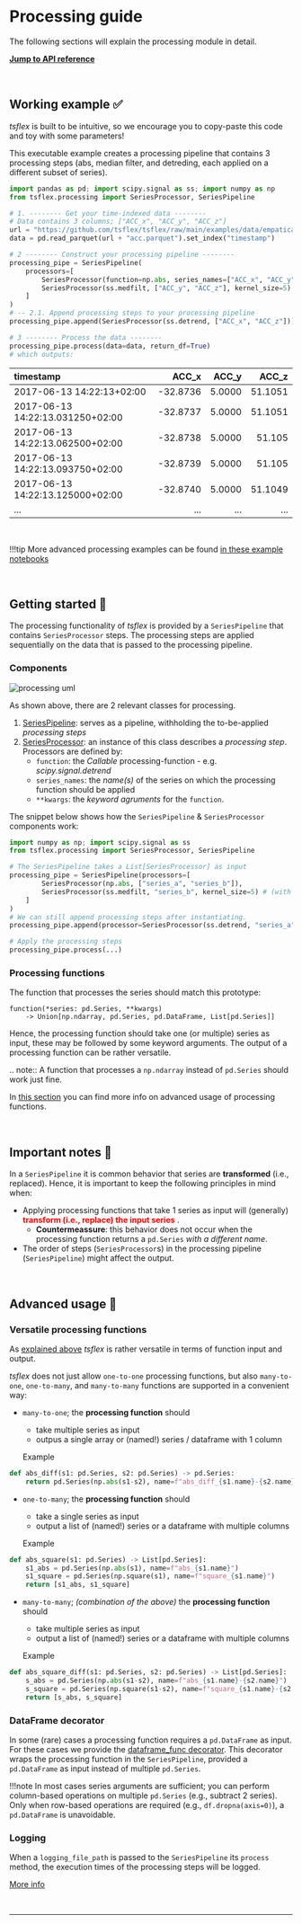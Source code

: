 # Processing guide

The following sections will explain the processing module in detail.

[**Jump to API reference**](#header-submodules)

<br>

## Working example ✅

_tsflex_ is built to be intuitive, so we encourage you to copy-paste this code and toy with some parameters! <br>

This executable example creates a processing pipeline that contains 3 processing steps (abs, median filter, and detreding, each applied on a different subset of series). <br>

```python
import pandas as pd; import scipy.signal as ss; import numpy as np
from tsflex.processing import SeriesProcessor, SeriesPipeline

# 1. -------- Get your time-indexed data --------
# Data contains 3 columns; ["ACC_x", "ACC_y", "ACC_z"]
url = "https://github.com/tsflex/tsflex/raw/main/examples/data/empatica/"
data = pd.read_parquet(url + "acc.parquet").set_index("timestamp")

# 2 -------- Construct your processing pipeline --------
processing_pipe = SeriesPipeline(
    processors=[
        SeriesProcessor(function=np.abs, series_names=["ACC_x", "ACC_y"]),
        SeriesProcessor(ss.medfilt, ["ACC_y", "ACC_z"], kernel_size=5) 
    ]
)
# -- 2.1. Append processing steps to your processing pipeline
processing_pipe.append(SeriesProcessor(ss.detrend, ["ACC_x", "ACC_z"]))

# 3 -------- Process the data --------
processing_pipe.process(data=data, return_df=True)
# which outputs:
```
| timestamp                        |    ACC_x |   ACC_y |   ACC_z |
|:---------------------------------|---------:|--------:|--------:|
| 2017-06-13 14:22:13+02:00        | -32.8736 |  5.0000 | 51.1051 |
| 2017-06-13 14:22:13.031250+02:00 | -32.8737 |  5.0000 | 51.1051 |
| 2017-06-13 14:22:13.062500+02:00 | -32.8738 |  5.0000 | 51.105  |
| 2017-06-13 14:22:13.093750+02:00 | -32.8739 |  5.0000 | 51.105  |
| 2017-06-13 14:22:13.125000+02:00 | -32.8740 |  5.0000 | 51.1049 |
| ...                              | ...      | ...     | ...     |
<br>

!!!tip 
    More advanced processing examples can be found [in these example notebooks](https://github.com/tsflex/tsflex/tree/main/examples)

<br>

## Getting started 🚀

The processing functionality of _tsflex_ is provided by a `SeriesPipeline` that contains `SeriesProcessor` steps. The processing steps are applied sequentially on the data that is passed to the processing pipeline.

### Components
![processing uml](https://raw.githubusercontent.com/tsflex/tsflex/main/docs/_static/series_uml.png)

As shown above, there are 2 relevant classes for processing.

1. [SeriesPipeline](/tsflex/processing/#tsflex.processing.SeriesPipeline): serves as a pipeline, withholding the to-be-applied _processing steps_
2. [SeriesProcessor](/tsflex/processing/#tsflex.processing.SeriesProcessor): an instance of this class describes a _processing step_. <br>Processors are defined by:
      * `function`: the _Callable_ processing-function - e.g. _scipy.signal.detrend_
      * `series_names`: the _name(s)_ of the series on which the processing function should be applied
      * `**kwargs`: the _keyword agruments_ for the `function`.

The snippet below shows how the `SeriesPipeline` & `SeriesProcessor` components work:

```python
import numpy as np; import scipy.signal as ss
from tsflex.processing import SeriesProcessor, SeriesPipeline

# The SeriesPipeline takes a List[SeriesProcessor] as input
processing_pipe = SeriesPipeline(processors=[
        SeriesProcessor(np.abs, ["series_a", "series_b"]),
        SeriesProcessor(ss.medfilt, "series_b", kernel_size=5) # (with kwargs)
    ]
)
# We can still append processing steps after instantiating.
processing_pipe.append(processor=SeriesProcessor(ss.detrend, "series_a"))

# Apply the processing steps
processing_pipe.process(...)
```

### Processing functions

The function that processes the series should match this prototype:

    function(*series: pd.Series, **kwargs)
        -> Union[np.ndarray, pd.Series, pd.DataFrame, List[pd.Series]]

Hence, the processing function should take one (or multiple) series as input, these may be followed by some keyword arguments. The output of a processing function can be rather versatile.

.. note::
    A function that processes a ``np.ndarray`` instead of ``pd.Series``
    should work just fine.


In [this section](#advanced-usage) you can find more info on advanced usage of processing functions.

<br>

## Important notes 📢

<!-- As processing steps (`SeriesProcessor`s) are applied sequentially in the processing pipeline (`SeriesPipeline`), the order of these steps (might) affect the output. -->

In a `SeriesPipeline` it is common behavior that series are **transformed** (i.e., replaced).
Hence, it is important to keep the following principles in mind when:

- Applying processing functions that take 1 series as input will (generally) <b style="color:red">transform (i.e., replace) the input series</b> .
    - **Countermeassure**: this behavior does not occur when the processing function returns a `pd.Series` _with a different name_.
- The order of steps (`SeriesProcessor`s) in the processing pipeline (`SeriesPipeline`) might affect the output.


<br>

## Advanced usage 👀

### Versatile processing functions

As [explained above](#processing-function) _tsflex_ is rather versatile in terms of function input and output.

_tsflex_ does not just allow ``one-to-one`` processing functions, but also ``many-to-one``, ``one-to-many``, and ``many-to-many`` functions are supported in a convenient way:

- ``many-to-one``; the **processing function** should 
    - take multiple series as input 
    - outpus a single array or (named!) series / dataframe with 1 column

    Example
```python
def abs_diff(s1: pd.Series, s2: pd.Series) -> pd.Series:
    return pd.Series(np.abs(s1-s2), name=f"abs_diff_{s1.name}-{s2.name}")
```
- ``one-to-many``; the **processing function** should
    - take a single series as input  
    - output a list of (named!) series or a dataframe with multiple columns
    
    Example
```python
def abs_square(s1: pd.Series) -> List[pd.Series]:
    s1_abs = pd.Series(np.abs(s1), name=f"abs_{s1.name}")
    s1_square = pd.Series(np.square(s1), name=f"square_{s1.name}")
    return [s1_abs, s1_square]
```

- ``many-to-many``; _(combination of the above)_ the **processing function** should
    - take multiple series as input
    - output a list of (named!) series or a dataframe with multiple columns

    Example
```python
def abs_square_diff(s1: pd.Series, s2: pd.Series) -> List[pd.Series]:
    s_abs = pd.Series(np.abs(s1-s2), name=f"abs_{s1.name}-{s2.name}")
    s_square = pd.Series(np.square(s1-s2), name=f"square_{s1.name}-{s2.name}")
    return [s_abs, s_square]
```

### DataFrame decorator

In some (rare) cases a processing function requires a ``pd.DataFrame`` as input. 
For these cases we provide the [dataframe_func decorator](#tsflex.processing.dataframe_func). This decorator wraps the processing function in the `SeriesPipeline`, provided a ``pd.DataFrame`` as input instead of multiple ``pd.Series``.

!!!note
    In most cases series arguments are sufficient; you can perform column-based operations on multiple `pd.Series` (e.g., subtract 2 series). Only when row-based operations are required (e.g., `df.dropna(axis=0)`), a `pd.DataFrame` is unavoidable.

### Logging

When a `logging_file_path` is passed to the `SeriesPipeline` its `process` method, the execution times of the processing steps will be logged.

[More info](#tsflex.processing.get_processor_logs)

<br>

---
